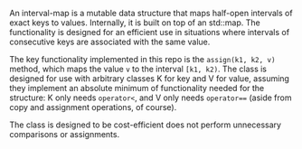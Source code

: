 An interval-map is a mutable data structure that maps half-open intervals of exact keys to values. 
Internally, it is built on top of an std::map. The functionality is designed for an efficient use in situations where intervals of consecutive keys are associated with the same value. 

The key functionality implemented in this repo is the `assign(k1, k2, v)` method, which maps the value `v` to the interval `[k1, k2)`. The class is designed for use with arbitrary classes K for key and V for value, assuming they implement an absolute minimum of functionality needed for the structure: K only needs `operator<`, and V only needs `operator==` (aside from copy and assignment operations, of course).

The class is designed to be cost-efficient does not perform unnecessary comparisons or assignments.
